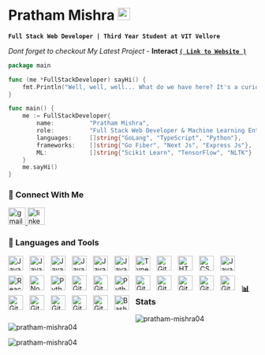 # Pratham Mishra <img src="https://i.giphy.com/media/hvRJCLFzcasrR4ia7z/giphy.webp" width="25px">

**`Full Stack Web Developer | Third Year Student at VIT Vellore`**

*Dont forget to checkout My Latest Project* - **Interact  <a href="https://interactnow.in/signup" target="_blank">`( Link to Website )`</a>**

```go
package main

func (me *FullStackDeveloper) sayHi() {
    fmt.Println("Well, well, well... What do we have here? It's a curious visitor on my profile! 😁🔍")
}

func main() {
    me := FullStackDeveloper{
        name:          "Pratham Mishra",
        role:          "Full Stack Web Developer & Machine Learning Enthusiast ",
        languages:     []string{"GoLang", "TypeScript", "Python"},
        frameworks:    []string{"Go Fiber", "Next Js", "Express Js"},
        ML:            []string{"Scikit Learn", "TensorFlow", "NLTK"}
    }
    me.sayHi()
}
```

### 🧰 Connect With Me
   <div align="left">
  <a href="mailto:prathamm0409@gmail.com" target="_blank">
    <img src="https://img.shields.io/static/v1?message=Gmail&logo=gmail&label=&color=D14836&logoColor=white&labelColor=&style=for-the-badge" height="35" alt="gmail logo"  />
  </a>
  <a href="https://www.linkedin.com/in/pratham-mishra/" target="_blank">
    <img src="https://img.shields.io/static/v1?message=LinkedIn&logo=linkedin&label=&color=0077B5&logoColor=white&labelColor=&style=for-the-badge" height="35" alt="linkedin logo"  />
  </a>
</div>

### 🧰 Languages and Tools

<img align="left" alt="Java" width="30px" style="padding-right:10px;padding-bottom:10px" src="https://cdn.jsdelivr.net/gh/devicons/devicon/icons/nextjs/nextjs-line.svg" />
<img align="left" alt="Java" width="30px" style="padding-right:10px;padding-bottom:10px" src="https://cdn.jsdelivr.net/gh/devicons/devicon/icons/go/go-original-wordmark.svg" />
<img  align="left" alt="Java" width="30px" style="padding-right:10px;padding-bottom:10px" src="https://cdn.jsdelivr.net/gh/devicons/devicon/icons/mongodb/mongodb-plain-wordmark.svg" />
<img align="left" alt="Java" width="30px" style="padding-right:10px;padding-bottom:10px" src="https://cdn.jsdelivr.net/gh/devicons/devicon/icons/c/c-original.svg" />
<img  align="left" alt="Java" width="30px" style="padding-right:10px;padding-bottom:10px" src="https://cdn.jsdelivr.net/gh/devicons/devicon/icons/cplusplus/cplusplus-original.svg" />
<img align="left" alt="Java" width="30px" style="padding-right:10px;padding-bottom:10px" src="https://cdn.jsdelivr.net/gh/devicons/devicon/icons/java/java-original.svg"/>
<img align="left" alt="TypeScript" width="30px" style="padding-right:10px;padding-bottom:10px" src="https://cdn.jsdelivr.net/gh/devicons/devicon/icons/typescript/typescript-plain.svg" />

<img align="left" alt="Git" width="30px" style="padding-right:10px;padding-bottom:10pxpadding-bottom:10px" src="https://cdn.jsdelivr.net/gh/devicons/devicon/icons/git/git-original.svg" />

<img align="left" alt="HTML" width="30px" style="padding-right:10px;padding-bottom:10px" src="https://cdn.jsdelivr.net/gh/devicons/devicon/icons/html5/html5-plain.svg" />
<img align="left" alt="CSS" width="30px" style="padding-right:10px;padding-bottom:10px" src="https://cdn.jsdelivr.net/gh/devicons/devicon/icons/css3/css3-plain.svg" />
<img align="left" alt="JavaScript" width="30px" style="padding-right:10px;padding-bottom:10px" src="https://cdn.jsdelivr.net/gh/devicons/devicon/icons/javascript/javascript-plain.svg" />
<img align="left" alt="React" width="30px" style="padding-right:10px;padding-bottom:10px" src="https://cdn.jsdelivr.net/gh/devicons/devicon/icons/react/react-original.svg" />
<img align="left" alt="NodeJS" width="30px" style="padding-right:10px;padding-bottom:10px" src="https://cdn.jsdelivr.net/gh/devicons/devicon/icons/nodejs/nodejs-original.svg" />
<img align="left" alt="Python" width="30px" style="padding-right:10px;padding-bottom:10px" src="https://cdn.jsdelivr.net/gh/devicons/devicon/icons/python/python-plain.svg" />
<img align="left" alt="GitHub" width="30px" style="padding-right:10px;"  src="https://cdn.jsdelivr.net/gh/devicons/devicon/icons/express/express-original-wordmark.svg" />
<img align="left" alt="GitHub" width="30px" style="padding-right:10px;padding-bottom:10px"  src="https://cdn.jsdelivr.net/gh/devicons/devicon/icons/materialui/materialui-original.svg" />
<img  align="left" alt="Python" width="30px" style="padding-right:10px;padding-bottom:10px" src="https://cdn.jsdelivr.net/gh/devicons/devicon/icons/python/python-plain.svg" />
<img align="left" alt="GitHub" width="30px" style="padding-right:10px;padding-bottom:10px"  src="https://cdn.jsdelivr.net/gh/devicons/devicon/icons/postgresql/postgresql-original.svg" />
<img  align="left" alt="GitHub" width="30px" style="padding-right:10px;padding-bottom:10px"  src="https://cdn.jsdelivr.net/gh/devicons/devicon/icons/socketio/socketio-original.svg" />
<img  align="left" alt="GitHub" width="30px" style="padding-right:10px;padding-bottom:10px"  src="https://cdn.jsdelivr.net/gh/devicons/devicon/icons/sqlite/sqlite-original.svg" />

<img align="left" alt="GitHub" width="30px" style="padding-right:10px;padding-bottom:10px" src="https://cdn.jsdelivr.net/gh/devicons/devicon/icons/tailwindcss/tailwindcss-plain.svg" />
<img  align="left" alt="GitHub" width="30px" style="padding-right:10px;padding-bottom:10px" src="https://cdn.jsdelivr.net/gh/devicons/devicon/icons/numpy/numpy-original.svg" />


<img align="left" alt="GitHub" width="30px" style="padding-right:10px;padding-bottom:10px" src="https://cdn.jsdelivr.net/gh/devicons/devicon/icons/redux/redux-original.svg" />
<img align="left" alt="GitHub" width="30px" style="padding-right:10px;padding-bottom:10px" src="https://cdn.jsdelivr.net/gh/devicons/devicon/icons/redis/redis-original.svg" />

<img  align="left" alt="GitHub" width="30px" style="padding-right:10px;padding-bottom:10px" src="https://cdn.jsdelivr.net/gh/devicons/devicon/icons/react/react-original.svg" />

<img align="left" alt="GitHub" width="30px" style="padding-right:10px;padding-bottom:10px" src="https://cdn.jsdelivr.net/gh/devicons/devicon/icons/django/django-plain.svg" />
<img align="left" alt="GitHub" width="30px" style="padding-right:10px;padding-bottom:10px" src="https://cdn.jsdelivr.net/gh/devicons/devicon/icons/docker/docker-original.svg" />
       
<img align="left" alt="Bash" width="30px" style="padding-right:10px;padding-bottom:10px" src="https://cdn.jsdelivr.net/gh/devicons/devicon/icons/bash/bash-original.svg" />
<br />

#


### 📊 Stats

<p><img align="left" src="https://github-readme-stats.vercel.app/api/top-langs?username=pratham-mishra04&show_icons=true&locale=en&theme=dark" alt="pratham-mishra04" /></p>

<p>&nbsp;<img align="center" src="https://github-readme-stats.vercel.app/api?username=pratham-mishra04&show_icons=true&theme=dark&locale=en" alt="pratham-mishra04" /></p>

<p><img align="center" src="https://github-readme-streak-stats.herokuapp.com/?user=pratham-mishra04&theme=dark" alt="pratham-mishra04" /></p>

